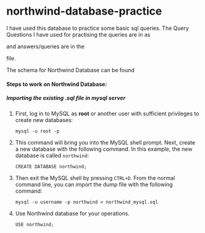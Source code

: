 # northwind-database-practice

I have used this database to practice some basic sql queries. The Query Questions I have used for practising the queries are in as 

[Northwind_Database_Query_Questions]: ./Northwind_Database_Query_Questions.docx	"Northwind_Database_Query_Questions"

 and answers/queries are in the 

[Northwind_Database_Query_Answers]: ./Northwind_Database_Query_Answers.docx	"Northwind_Database_Query_Answers"

 file.

The schema for Northwind Database can be found

[Northwind schema]: ./Northwind_Schema.pdf	"here"



#### Steps to work on Northwind Database:

##### Importing the existing .sql file in mysql server

1. First, log in to MySQL as **root** or another user with sufficient privileges to create new databases:

   `mysql -u root -p`

2. This command will bring you into the MySQL shell prompt. Next, create a new database with the following command. In this example, the new database is called `northwind`:

   `CREATE DATABASE northwind;`

3. Then exit the MySQL shell by pressing `CTRL+D`. From the normal command line, you can import the dump file with the following command:

   `mysql -u username -p northwind < northwind_mysql.sql`

4. Use Northwind database for your operations.

   `USE northwind;`

